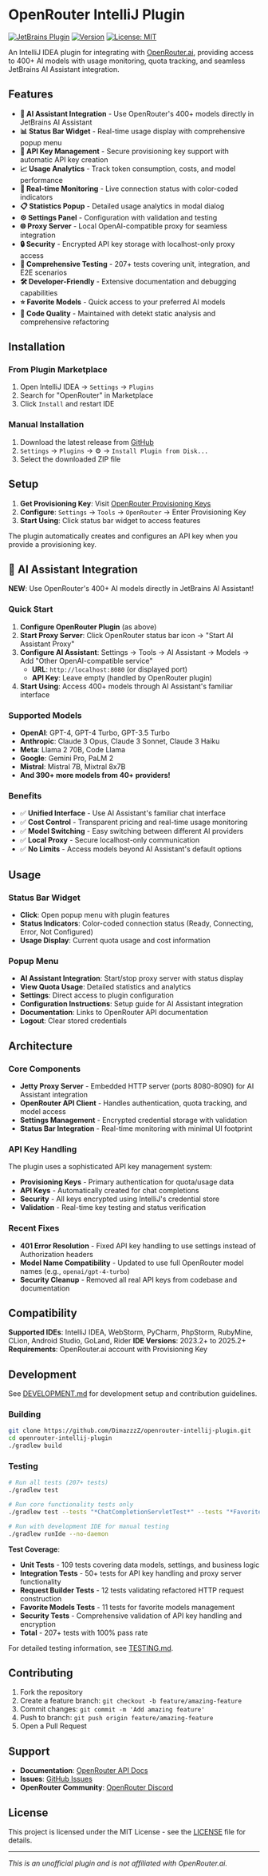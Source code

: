 # OpenRouter IntelliJ Plugin

[![JetBrains Plugin](https://img.shields.io/badge/JetBrains-Plugin-orange.svg)](https://plugins.jetbrains.com/plugin/28520)
[![Version](https://img.shields.io/badge/version-0.2.0-blue.svg)](https://github.com/DimazzzZ/openrouter-intellij-plugin/releases)
[![License: MIT](https://img.shields.io/badge/License-MIT-yellow.svg)](https://opensource.org/licenses/MIT)

An IntelliJ IDEA plugin for integrating with [OpenRouter.ai](https://openrouter.ai), providing access to 400+ AI models with usage monitoring, quota tracking, and seamless JetBrains AI Assistant integration.

## Features

- **🤖 AI Assistant Integration** - Use OpenRouter's 400+ models directly in JetBrains AI Assistant
- **📊 Status Bar Widget** - Real-time usage display with comprehensive popup menu
- **🔑 API Key Management** - Secure provisioning key support with automatic API key creation
- **📈 Usage Analytics** - Track token consumption, costs, and model performance
- **🔴 Real-time Monitoring** - Live connection status with color-coded indicators
- **📋 Statistics Popup** - Detailed usage analytics in modal dialog
- **⚙️ Settings Panel** - Configuration with validation and testing
- **🌐 Proxy Server** - Local OpenAI-compatible proxy for seamless integration
- **🔒 Security** - Encrypted API key storage with localhost-only proxy access
- **🧪 Comprehensive Testing** - 207+ tests covering unit, integration, and E2E scenarios
- **🛠️ Developer-Friendly** - Extensive documentation and debugging capabilities
- **⭐ Favorite Models** - Quick access to your preferred AI models
- **🎨 Code Quality** - Maintained with detekt static analysis and comprehensive refactoring

## Installation

### From Plugin Marketplace
1. Open IntelliJ IDEA → `Settings` → `Plugins`
2. Search for "OpenRouter" in Marketplace
3. Click `Install` and restart IDE

### Manual Installation
1. Download the latest release from [GitHub](https://github.com/DimazzzZ/openrouter-intellij-plugin/releases)
2. `Settings` → `Plugins` → ⚙️ → `Install Plugin from Disk...`
3. Select the downloaded ZIP file

## Setup

1. **Get Provisioning Key**: Visit [OpenRouter Provisioning Keys](https://openrouter.ai/settings/provisioning-keys)
2. **Configure**: `Settings` → `Tools` → `OpenRouter` → Enter Provisioning Key
3. **Start Using**: Click status bar widget to access features

The plugin automatically creates and configures an API key when you provide a provisioning key.

## 🤖 AI Assistant Integration

**NEW**: Use OpenRouter's 400+ AI models directly in JetBrains AI Assistant!

### Quick Start
1. **Configure OpenRouter Plugin** (as above)
2. **Start Proxy Server**: Click OpenRouter status bar icon → "Start AI Assistant Proxy"  
3. **Configure AI Assistant**: Settings → Tools → AI Assistant → Models → Add "Other OpenAI-compatible service"
   - **URL**: `http://localhost:8080` (or displayed port)
   - **API Key**: Leave empty (handled by OpenRouter plugin)
4. **Start Using**: Access 400+ models through AI Assistant's familiar interface

### Supported Models
- **OpenAI**: GPT-4, GPT-4 Turbo, GPT-3.5 Turbo
- **Anthropic**: Claude 3 Opus, Claude 3 Sonnet, Claude 3 Haiku  
- **Meta**: Llama 2 70B, Code Llama
- **Google**: Gemini Pro, PaLM 2
- **Mistral**: Mistral 7B, Mixtral 8x7B
- **And 390+ more models from 40+ providers!**

### Benefits
- ✅ **Unified Interface** - Use AI Assistant's familiar chat interface
- ✅ **Cost Control** - Transparent pricing and real-time usage monitoring  
- ✅ **Model Switching** - Easy switching between different AI providers
- ✅ **Local Proxy** - Secure localhost-only communication
- ✅ **No Limits** - Access models beyond AI Assistant's default options

## Usage

### Status Bar Widget
- **Click**: Open popup menu with plugin features
- **Status Indicators**: Color-coded connection status (Ready, Connecting, Error, Not Configured)
- **Usage Display**: Current quota usage and cost information

### Popup Menu
- **AI Assistant Integration**: Start/stop proxy server with status display
- **View Quota Usage**: Detailed statistics and analytics
- **Settings**: Direct access to plugin configuration
- **Configuration Instructions**: Setup guide for AI Assistant integration
- **Documentation**: Links to OpenRouter API documentation
- **Logout**: Clear stored credentials

## Architecture

### Core Components
- **Jetty Proxy Server** - Embedded HTTP server (ports 8080-8090) for AI Assistant integration
- **OpenRouter API Client** - Handles authentication, quota tracking, and model access
- **Settings Management** - Encrypted credential storage with validation
- **Status Bar Integration** - Real-time monitoring with minimal UI footprint

### API Key Handling
The plugin uses a sophisticated API key management system:
- **Provisioning Keys** - Primary authentication for quota/usage data
- **API Keys** - Automatically created for chat completions
- **Security** - All keys encrypted using IntelliJ's credential store
- **Validation** - Real-time key testing and status verification

### Recent Fixes
- **401 Error Resolution** - Fixed API key handling to use settings instead of Authorization headers
- **Model Name Compatibility** - Updated to use full OpenRouter model names (e.g., `openai/gpt-4-turbo`)
- **Security Cleanup** - Removed all real API keys from codebase and documentation

## Compatibility

**Supported IDEs**: IntelliJ IDEA, WebStorm, PyCharm, PhpStorm, RubyMine, CLion, Android Studio, GoLand, Rider
**IDE Versions**: 2023.2+ to 2025.2+
**Requirements**: OpenRouter.ai account with Provisioning Key

## Development

See [DEVELOPMENT.md](DEVELOPMENT.md) for development setup and contribution guidelines.

### Building
```bash
git clone https://github.com/DimazzzZ/openrouter-intellij-plugin.git
cd openrouter-intellij-plugin
./gradlew build
```

### Testing
```bash
# Run all tests (207+ tests)
./gradlew test

# Run core functionality tests only
./gradlew test --tests "*ChatCompletionServletTest*" --tests "*FavoriteModelsServiceTest*"

# Run with development IDE for manual testing
./gradlew runIde --no-daemon
```

**Test Coverage**:
- **Unit Tests** - 109 tests covering data models, settings, and business logic
- **Integration Tests** - 50+ tests for API key handling and proxy server functionality
- **Request Builder Tests** - 12 tests validating refactored HTTP request construction
- **Favorite Models Tests** - 11 tests for favorite models management
- **Security Tests** - Comprehensive validation of API key handling and encryption
- **Total** - 207+ tests with 100% pass rate

For detailed testing information, see [TESTING.md](TESTING.md).

## Contributing

1. Fork the repository
2. Create a feature branch: `git checkout -b feature/amazing-feature`
3. Commit changes: `git commit -m 'Add amazing feature'`
4. Push to branch: `git push origin feature/amazing-feature`
5. Open a Pull Request

## Support

- **Documentation**: [OpenRouter API Docs](https://openrouter.ai/docs)
- **Issues**: [GitHub Issues](https://github.com/DimazzzZ/openrouter-intellij-plugin/issues)
- **OpenRouter Community**: [OpenRouter Discord](https://discord.gg/openrouter)

## License

This project is licensed under the MIT License - see the [LICENSE](LICENSE) file for details.

---

*This is an unofficial plugin and is not affiliated with OpenRouter.ai.*
